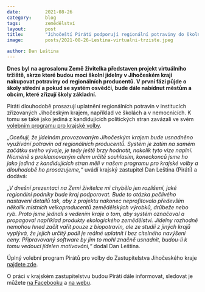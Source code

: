 ```yaml
---
date:         2021-08-26
category:     blog
tags:         zemědělství 
layout:       post
title:        "Jihočeští Piráti podporují regionální potraviny do školních jídelen, plánované virtuální tržiště může být příležitostí"
image:        posts/2021-08-26-Lestina-virtualni-trziste.jpeg

author: Dan Leština
---  
```


**Dnes byl na agrosalonu Země živitelka představen projekt virtuálního tržiště, skrze které budou moci školní jídelny v Jihočeském kraji nakupovat potraviny od regionálních producentů. V první fázi půjde o školy střední a pokud se systém osvědčí, bude dále nabídnut městům a obcím, které zřizují školy základní.**

Piráti dlouhodobě prosazují uplatnění regionálních potravin v institucích zřizovaných Jihočeským krajem, například ve školách a v nemocnicích. K tomu se také jako jediná z kandidujících politických stran zavázali ve svém [volebním programu pro krajské volby](https://a.pirati.cz/jihocesky/img/program.pdf).

*„Oceňuji, že jídelnám provozovaným Jihočeským krajem bude usnadněno využívání potravin od regionálních producentů. Systém je zatím na samém začátku svého vývoje, je tedy ještě brzy hodnotit, nakolik tyto vize naplní. Nicméně s proklamovaným cílem určitě souhlasím, koneckonců jsme ho jako jediná z kandidujících stran měli v našem programu pro krajské volby a dlouhodobě ho prosazujeme,“* uvádí krajský zastupitel Dan Leština (Piráti) a dodává:

*„V dnešní prezentaci na Zemi živitelce mi chybělo jen rozlišení, jaké regionální podniky bude kraj podporovat. Bude to otázka pečlivého nastavení detailů tak, aby z projektu nakonec neprofitovalo především několik místních velkoproducentů zemědělských výrobků, drůbeže nebo ryb. Proto jsme jednali s vedením kraje o tom, aby systém označoval a propagoval například produkty ekologického zemědělství. Jídelny rozhodně nemohou hned začít vařit pouze z biopotravin, ale ze studií z jiných krajů vyplývá, že jejich určitý podíl je reálné uplatnit i bez citelného navýšení ceny. Připravovaný software by jim to mohl značně usnadnit, budou-li k tomu vedoucí jídelen motivováni,“* dodal Dan Leština.

Úplný volební program Pirátů pro volby do Zastupitelstva Jihočeského kraje [najdete zde](https://a.pirati.cz/jihocesky/img/program.pdf).

O práci v krajském zastupitelstvu budou Piráti dále informovat, sledovat je můžete [na Facebooku](https://www.facebook.com/pirati.jck) a [na webu](https://jihocesky.pirati.cz/).
